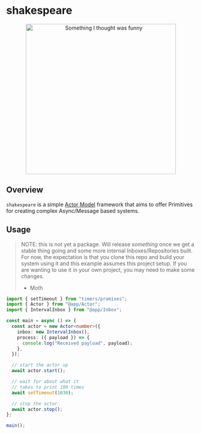 # shakespeare

<p align="center">

  <img width="400" height="auto" src="https://i.pinimg.com/originals/12/d7/9c/12d79c922b7a855105f51451ae138897.jpg" alt="Something I thought was funny">

</p>

## Overview

`shakespeare` is a simple [Actor Model](https://en.wikipedia.org/wiki/Actor_model) framework that aims to
offer Primitives for creating complex Async/Message based systems.

## Usage

> NOTE: this is not yet a package. Will release _something_
> once we get a stable thing going and some more internal
> Inboxes/Repositories built. For now, the expectation is
> that you clone this repo and build your system using it
> and this example assumes this project setup. If you are
> wanting to use it in your own project, you may need to
> make some changes.
>
> - Moth

```ts
import { setTimeout } from "timers/promises";
import { Actor } from "@app/Actor";
import { IntervalInbox } from "@app/Inbox";

const main = async () => {
  const actor = new Actor<number>({
    inbox: new IntervalInbox(),
    process: ({ payload }) => {
      console.log("Received payload", payload);
    },
  });

  // start the actor up
  await actor.start();

  // wait for about what it
  // takes to print 100 times
  await setTimeout(1030);

  // stop the actor
  await actor.stop();
};

main();
```
